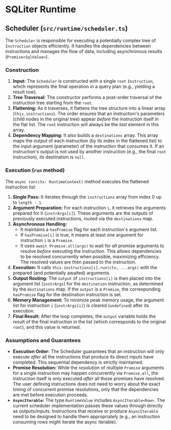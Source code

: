 # SQLiter Runtime

## Scheduler (`src/runtime/scheduler.ts`)

The `Scheduler` is responsible for executing a potentially complex tree of `Instruction` objects efficiently. It handles the dependencies between instructions and manages the flow of data, including asynchronous results (`Promise<SqlValue>`).

### Construction

1.  **Input:** The `Scheduler` is constructed with a single `root` `Instruction`, which represents the final operation in a query plan (e.g., yielding a result row).
2.  **Tree Traversal:** The constructor performs a post-order traversal of the instruction tree starting from the `root`.
3.  **Flattening:** As it traverses, it flattens the tree structure into a linear array (`this.instructions`). The order ensures that an instruction's parameters (child nodes in the original tree) appear *before* the instruction itself in the flat list. The `root` instruction will always be the *last* element in this array.
4.  **Dependency Mapping:** It also builds a `destinations` array. This array maps the output of each instruction (by its index in the flattened list) to the input argument (parameter) of the instruction that consumes it. If an instruction's output is not used by another instruction (e.g., the final `root` instruction), its destination is `null`.

### Execution (`run` method)

The `async run(ctx: RuntimeContext)` method executes the flattened instruction list:

1.  **Single Pass:** It iterates through the `instructions` array from index 0 up to `length - 1`.
2.  **Argument Preparation:** For each instruction `i`, it retrieves the arguments prepared for it (`instrArgs[i]`). These arguments are the outputs of previously executed instructions, routed via the `destinations` map.
3.  **Asynchronous Handling:**
    *   It maintains a `hasPromise` flag for each instruction's argument list.
    *   If `hasPromise[i]` is true, it means at least one argument for instruction `i` is a `Promise`.
    *   It uses `await Promise.all(args)` to wait for *all* promise arguments to resolve *before* executing the instruction. This allows dependencies to be resolved concurrently when possible, maximizing efficiency. The resolved values are then passed to the instruction.
4.  **Execution:** It calls `this.instructions[i].run(ctx, ...args)` with the prepared (and potentially awaited) arguments.
5.  **Output Routing:** The `output` of `instructions[i]` is then placed into the argument list (`instrArgs`) for the `destination` instruction, as determined by the `destinations` map. If the `output` is a `Promise`, the corresponding `hasPromise` flag for the destination instruction is set.
6.  **Memory Management:** To minimize peak memory usage, the argument list for instruction `i` (`instrArgs[i]`) is cleared (`undefined`) after its execution.
7.  **Final Result:** After the loop completes, the `output` variable holds the result of the final instruction in the list (which corresponds to the original `root`), and this value is returned.

### Assumptions and Guarantees

*   **Execution Order:** The Scheduler guarantees that an instruction will only execute *after* all the instructions that produce its direct inputs have completed. This sequential dependency is strictly maintained.
*   **Promise Resolution:** While the *resolution* of multiple `Promise` arguments for a single instruction may happen concurrently via `Promise.all`, the instruction itself is only executed *after* all those promises have resolved. The user defining instructions does not need to worry about the exact timing of concurrent promise resolutions, only that the dependencies are met before execution proceeds.
*   **`AsyncIterable`:** The type `RuntimeValue` includes `AsyncIterable<Row>`. The current scheduler implementation passes these values through directly as outputs/inputs. Instructions that receive or produce `AsyncIterable` need to be designed to handle them appropriately (e.g., an instruction consuming rows might iterate the async iterable).


